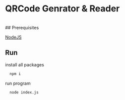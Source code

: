 # QRCode Genrator & Reader
<br>
## Prerequisites

[NodeJS](https://nodejs.org/en/download)

## Run

install all packages

```bash
  npm i
```
run program

```bash
  node index.js
```
